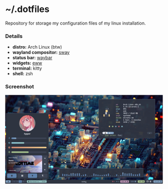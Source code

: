 # ~/.dotfiles

Repository for storage my configuration files of my linux installation.

### Details

* **distro:** Arch Linux (btw)
* **wayland compositor:** [sway](https://github.com/swaywm/sway)
* **status bar:** [waybar](https://github.com/Alexays/Waybar)
* **widgets:** [eww](https://github.com/elkowar/eww)
* **terminal:** kitty
* **shell:** zsh

### Screenshot

![image](./screen.png)
